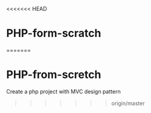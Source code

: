 <<<<<<< HEAD
# PHP-form-scratch
=======
# PHP-from-scretch
Create a php project with MVC design pattern
>>>>>>> origin/master
